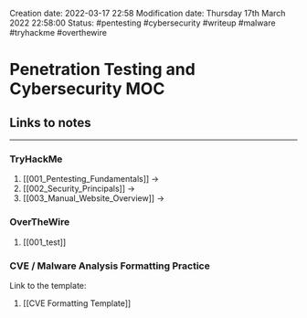 Creation date: 2022-03-17 22:58
Modification date: Thursday 17th March 2022 22:58:00
Status: #pentesting #cybersecurity #writeup #malware #tryhackme #overthewire 

# Penetration Testing and Cybersecurity MOC
## Links to notes
---
### TryHackMe
1. [[001_Pentesting_Fundamentals]] ->
2. [[002_Security_Principals]] ->
3. [[003_Manual_Website_Overview]] ->

### OverTheWire
1. [[001_test]]

### CVE / Malware Analysis Formatting Practice
Link to the template: 
1. [[CVE Formatting Template]]
